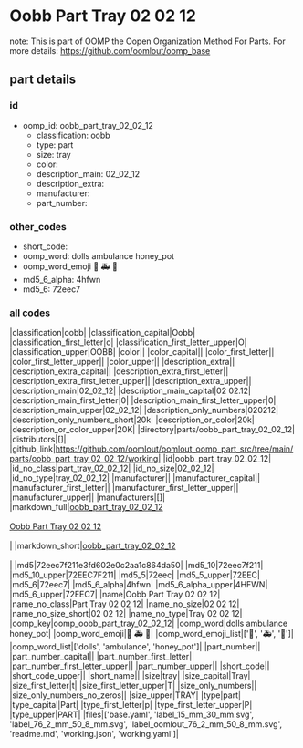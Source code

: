 # Oobb Part Tray 02 02 12  

note: This is part of OOMP the Oopen Organization Method For Parts. For more details: https://github.com/oomlout/oomp_base

##  part details





### id
* oomp_id: oobb_part_tray_02_02_12
  * classification: oobb
  * type: part
  * size: tray
  * color: 
  * description_main: 02_02_12
  * description_extra: 
  * manufacturer: 
  * part_number: 

### other_codes
* short_code: 
* oomp_word: dolls ambulance honey_pot
* oomp_word_emoji :dolls: :ambulance: :honey_pot:
* md5_6_alpha: 4hfwn
* md5_6: 72eec7

### all codes 
|classification|oobb|
|classification_capital|Oobb|
|classification_first_letter|o|
|classification_first_letter_upper|O|
|classification_upper|OOBB|
|color||
|color_capital||
|color_first_letter||
|color_first_letter_upper||
|color_upper||
|description_extra||
|description_extra_capital||
|description_extra_first_letter||
|description_extra_first_letter_upper||
|description_extra_upper||
|description_main|02_02_12|
|description_main_capital|02 02.12|
|description_main_first_letter|0|
|description_main_first_letter_upper|0|
|description_main_upper|02_02_12|
|description_only_numbers|020212|
|description_only_numbers_short|20k|
|description_or_color|20k|
|description_or_color_upper|20K|
|directory|parts/oobb_part_tray_02_02_12|
|distributors|[]|
|github_link|https://github.com/oomlout/oomlout_oomp_part_src/tree/main/parts/oobb_part_tray_02_02_12/working|
|id|oobb_part_tray_02_02_12|
|id_no_class|part_tray_02_02_12|
|id_no_size|02_02_12|
|id_no_type|tray_02_02_12|
|manufacturer||
|manufacturer_capital||
|manufacturer_first_letter||
|manufacturer_first_letter_upper||
|manufacturer_upper||
|manufacturers|[]|
|markdown_full|[oobb_part_tray_02_02_12](https://github.com/oomlout/oomlout_oomp_part_src/tree/main/parts/oobb_part_tray_02_02_12/working)<br>[](https://github.com/oomlout/oomlout_oomp_part_src/tree/main/parts/oobb_part_tray_02_02_12/working)<br>[Oobb Part Tray 02 02 12](https://github.com/oomlout/oomlout_oomp_part_src/tree/main/parts/oobb_part_tray_02_02_12/working)<br><br>|
|markdown_short|[oobb_part_tray_02_02_12](https://github.com/oomlout/oomlout_oomp_part_src/tree/main/parts/oobb_part_tray_02_02_12/working)<br><br>|
|md5|72eec7f211e3fd602e0c2aa1c864da50|
|md5_10|72eec7f211|
|md5_10_upper|72EEC7F211|
|md5_5|72eec|
|md5_5_upper|72EEC|
|md5_6|72eec7|
|md5_6_alpha|4hfwn|
|md5_6_alpha_upper|4HFWN|
|md5_6_upper|72EEC7|
|name|Oobb Part Tray 02 02 12|
|name_no_class|Part Tray 02 02 12|
|name_no_size|02 02 12|
|name_no_size_short|02 02 12|
|name_no_type|Tray 02 02 12|
|oomp_key|oomp_oobb_part_tray_02_02_12|
|oomp_word|dolls ambulance honey_pot|
|oomp_word_emoji|:dolls: :ambulance: :honey_pot:|
|oomp_word_emoji_list|[':dolls:', ':ambulance:', ':honey_pot:']|
|oomp_word_list|['dolls', 'ambulance', 'honey_pot']|
|part_number||
|part_number_capital||
|part_number_first_letter||
|part_number_first_letter_upper||
|part_number_upper||
|short_code||
|short_code_upper||
|short_name||
|size|tray|
|size_capital|Tray|
|size_first_letter|t|
|size_first_letter_upper|T|
|size_only_numbers||
|size_only_numbers_no_zeros||
|size_upper|TRAY|
|type|part|
|type_capital|Part|
|type_first_letter|p|
|type_first_letter_upper|P|
|type_upper|PART|
|files|['base.yaml', 'label_15_mm_30_mm.svg', 'label_76_2_mm_50_8_mm.svg', 'label_oomlout_76_2_mm_50_8_mm.svg', 'readme.md', 'working.json', 'working.yaml']|
